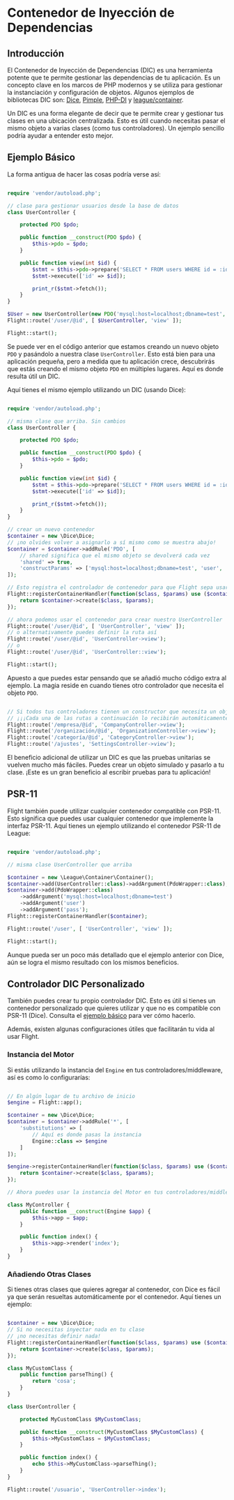 # Contenedor de Inyección de Dependencias

## Introducción

El Contenedor de Inyección de Dependencias (DIC) es una herramienta potente que te permite gestionar
las dependencias de tu aplicación. Es un concepto clave en los marcos de PHP modernos y se
utiliza para gestionar la instanciación y configuración de objetos. Algunos ejemplos de bibliotecas DIC
son: [Dice](https://r.je/dice), [Pimple](https://pimple.symfony.com/), 
[PHP-DI](http://php-di.org/) y [league/container](https://container.thephpleague.com/).

Un DIC es una forma elegante de decir que te permite crear y gestionar tus clases en una
ubicación centralizada. Esto es útil cuando necesitas pasar el mismo objeto a
varias clases (como tus controladores). Un ejemplo sencillo podría ayudar a entender esto mejor.

## Ejemplo Básico

La forma antigua de hacer las cosas podría verse así:
```php

require 'vendor/autoload.php';

// clase para gestionar usuarios desde la base de datos
class UserController {

	protected PDO $pdo;

	public function __construct(PDO $pdo) {
		$this->pdo = $pdo;
	}

	public function view(int $id) {
		$stmt = $this->pdo->prepare('SELECT * FROM users WHERE id = :id');
		$stmt->execute(['id' => $id]);

		print_r($stmt->fetch());
	}
}

$User = new UserController(new PDO('mysql:host=localhost;dbname=test', 'user', 'pass'));
Flight::route('/user/@id', [ $UserController, 'view' ]);

Flight::start();
```

Se puede ver en el código anterior que estamos creando un nuevo objeto `PDO` y pasándolo
a nuestra clase `UserController`. Esto está bien para una aplicación pequeña, pero a medida
que tu aplicación crece, descubrirás que estás creando el mismo objeto `PDO` en múltiples
lugares. Aquí es donde resulta útil un DIC.

Aquí tienes el mismo ejemplo utilizando un DIC (usando Dice):
```php

require 'vendor/autoload.php';

// misma clase que arriba. Sin cambios
class UserController {

	protected PDO $pdo;

	public function __construct(PDO $pdo) {
		$this->pdo = $pdo;
	}

	public function view(int $id) {
		$stmt = $this->pdo->prepare('SELECT * FROM users WHERE id = :id');
		$stmt->execute(['id' => $id]);

		print_r($stmt->fetch());
	}
}

// crear un nuevo contenedor
$container = new \Dice\Dice;
// ¡no olvides volver a asignarlo a sí mismo como se muestra abajo!
$container = $container->addRule('PDO', [
	// shared significa que el mismo objeto se devolverá cada vez
	'shared' => true,
	'constructParams' => ['mysql:host=localhost;dbname=test', 'user', 'pass' ]
]);

// Esto registra el controlador de contenedor para que Flight sepa usarlo.
Flight::registerContainerHandler(function($class, $params) use ($container) {
	return $container->create($class, $params);
});

// ahora podemos usar el contenedor para crear nuestro UserController
Flight::route('/user/@id', [ 'UserController', 'view' ]);
// o alternativamente puedes definir la ruta así
Flight::route('/user/@id', 'UserController->view');
// o
Flight::route('/user/@id', 'UserController::view');

Flight::start();
```

Apuesto a que puedes estar pensando que se añadió mucho código extra al ejemplo.
La magia reside en cuando tienes otro controlador que necesita el objeto `PDO`. 

```php

// Si todos tus controladores tienen un constructor que necesita un objeto PDO
// ¡¡¡Cada una de las rutas a continuación lo recibirán automáticamente inyectado!!!
Flight::route('/empresa/@id', 'CompanyController->view');
Flight::route('/organización/@id', 'OrganizationController->view');
Flight::route('/categoría/@id', 'CategoryController->view');
Flight::route('/ajustes', 'SettingsController->view');
```

El beneficio adicional de utilizar un DIC es que las pruebas unitarias se vuelven mucho más fáciles. Puedes
crear un objeto simulado y pasarlo a tu clase. ¡Este es un gran beneficio al escribir pruebas para tu aplicación!

## PSR-11

Flight también puede utilizar cualquier contenedor compatible con PSR-11. Esto significa que puedes usar cualquier
contenedor que implemente la interfaz PSR-11. Aquí tienes un ejemplo utilizando el contenedor PSR-11 de League:

```php

require 'vendor/autoload.php';

// misma clase UserController que arriba

$container = new \League\Container\Container();
$container->add(UserController::class)->addArgument(PdoWrapper::class);
$container->add(PdoWrapper::class)
	->addArgument('mysql:host=localhost;dbname=test')
	->addArgument('user')
	->addArgument('pass');
Flight::registerContainerHandler($container);

Flight::route('/user', [ 'UserController', 'view' ]);

Flight::start();
```

Aunque pueda ser un poco más detallado que el ejemplo anterior con Dice, aún
se logra el mismo resultado con los mismos beneficios.

## Controlador DIC Personalizado

También puedes crear tu propio controlador DIC. Esto es útil si tienes un contenedor personalizado
que quieres utilizar y que no es compatible con PSR-11 (Dice). Consulta el
[ejemplo básico](#basic-example) para ver cómo hacerlo.

Además, existen algunas configuraciones útiles que facilitarán tu vida al usar Flight.

### Instancia del Motor

Si estás utilizando la instancia del `Engine` en tus controladores/middleware, así es
como lo configurarías:

```php

// En algún lugar de tu archivo de inicio
$engine = Flight::app();

$container = new \Dice\Dice;
$container = $container->addRule('*', [
	'substitutions' => [
		// Aquí es donde pasas la instancia
		Engine::class => $engine
	]
]);

$engine->registerContainerHandler(function($class, $params) use ($container) {
	return $container->create($class, $params);
});

// Ahora puedes usar la instancia del Motor en tus controladores/middleware

class MyController {
	public function __construct(Engine $app) {
		$this->app = $app;
	}

	public function index() {
		$this->app->render('index');
	}
}
```

### Añadiendo Otras Clases

Si tienes otras clases que quieres agregar al contenedor, con Dice es fácil ya que serán resueltas automáticamente por el contenedor. Aquí tienes un ejemplo:

```php

$container = new \Dice\Dice;
// Si no necesitas inyectar nada en tu clase
// ¡no necesitas definir nada!
Flight::registerContainerHandler(function($class, $params) use ($container) {
	return $container->create($class, $params);
});

class MyCustomClass {
	public function parseThing() {
		return 'cosa';
	}
}

class UserController {

	protected MyCustomClass $MyCustomClass;

	public function __construct(MyCustomClass $MyCustomClass) {
		$this->MyCustomClass = $MyCustomClass;
	}

	public function index() {
		echo $this->MyCustomClass->parseThing();
	}
}

Flight::route('/usuario', 'UserController->index');
```